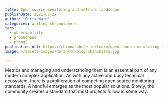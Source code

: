 ```yaml
---
title: Open source monitoring and metrics landscape
publishDate: 2021-07-22
author: "Chris Ward"
categories: writing chronosphere
tags: 
  - observability
  - prometheus
  - promql
publication_url: https://chronosphere.io/learn/open-source-monitoring-landscape/
image: ~/assets/images/defaults/blog-chinchilla.jpg

---
```


Metrics and managing and understanding them is an essential part of any modern complex application. As with any active and busy technical ecosystem, there is a proliferation of competing open source monitoring standards. A handful emerges as the most popular solutions. Slowly, the community creates a standard that most projects follow in some way.